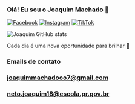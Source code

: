 ### Olá! Eu sou o Joaquim Machado 🤙

[![Facebook](https://img.shields.io/badge/Facebook-1877F2?style=for-the-badge&logo=facebook&logoColor=white)](https://www.facebook.com/profile.php?id=100034588932642&mibextid=ZbWKwL)
[![Instagram](https://img.shields.io/badge/Instagram-E4405F?style=for-the-badge&logo=instagram&logoColor=white)](https://www.instagram.com/joaquim.machadoneto?igsh=cmhmYnJxNXcyc2p0)
[![TikTok](https://img.shields.io/badge/TikTok-000000?style=for-the-badge&logo=tiktok&logoColor=white)](https://www.tiktok.com/@joaquimmachado.neto?_t=8ovDtJHEpe9&_r=1)

![Joaquim GitHub stats](https://github-readme-stats.vercel.app/api?username=JoaquimMachadoNeto&show_icons=true&theme=tokyonight)

 Cada dia é uma nova oportunidade para brilhar 🌟

 ### Emails de contato

### joaquimmachadooo7@gmail.com
### neto.joaquim18@escola.pr.gov.br
